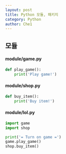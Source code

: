 ```yaml
---
layout: post
title: Python 모듈, 패키지
category: Python
author: Che1
---
```


## 모듈

#### module/game.py

```python
def play_game():
    print('Play game!')
```

#### module/shop.py

```python
def buy_item():
    print('Buy item!')
```

#### module/lol.py

```python
import game
import shop

print('= Turn on game =')
game.play_game()
shop.buy_item()
```